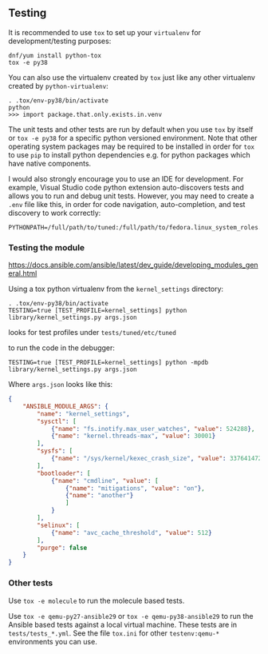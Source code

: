
## Testing

It is recommended to use `tox` to set up your `virtualenv` for
development/testing purposes:
```
dnf/yum install python-tox
tox -e py38
```
You can also use the virtualenv created by `tox` just like any
other virtualenv created by `python-virtualenv`:
```
. .tox/env-py38/bin/activate
python
>>> import package.that.only.exists.in.venv
```
The unit tests and other tests are run by default when you use `tox` by itself
or `tox -e py38` for a specific python versioned environment.  Note that other
operating system packages may be required to be installed in order for `tox`
to use `pip` to install python dependencies e.g. for python packages which
have native components.

I would also strongly encourage you to use an IDE for development. For example,
Visual Studio code python extension auto-discovers tests and allows you to
run and debug unit tests.  However, you may need to create a `.env` file like
this, in order for code navigation, auto-completion, and test discovery to
work correctly:
```
PYTHONPATH=/full/path/to/tuned:/full/path/to/fedora.linux_system_roles.kernel_settings/library
```

### Testing the module

https://docs.ansible.com/ansible/latest/dev_guide/developing_modules_general.html

Using a tox python virtualenv from the `kernel_settings` directory:

    . .tox/env-py38/bin/activate
    TESTING=true [TEST_PROFILE=kernel_settings] python library/kernel_settings.py args.json

looks for test profiles under `tests/tuned/etc/tuned`

to run the code in the debugger:

    TESTING=true [TEST_PROFILE=kernel_settings] python -mpdb library/kernel_settings.py args.json

Where `args.json` looks like this:
```json
{
    "ANSIBLE_MODULE_ARGS": {
        "name": "kernel_settings",
        "sysctl": [
            {"name": "fs.inotify.max_user_watches", "value": 524288},
            {"name": "kernel.threads-max", "value": 30001}
        ],
        "sysfs": [
            {"name": "/sys/kernel/kexec_crash_size", "value": 337641472}
        ],
        "bootloader": [
            {"name": "cmdline", "value": [
		        {"name": "mitigations", "value": "on"},
		        {"name": "another"}
	            ]
	        }
        ],
        "selinux": [
            {"name": "avc_cache_threshold", "value": 512}
        ],
        "purge": false
    }
}
```

### Other tests

Use `tox -e molecule` to run the molecule based tests.

Use `tox -e qemu-py27-ansible29` or `tox -e qemu-py38-ansible29` to run the
Ansible based tests against a local virtual machine.  These tests are in
`tests/tests_*.yml`.  See the file `tox.ini` for other `testenv:qemu-*`
environments you can use.
